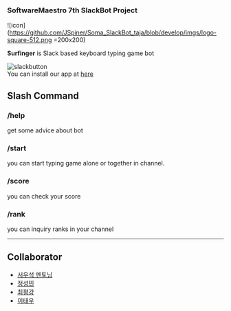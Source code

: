 ### SoftwareMaestro 7th SlackBot Project 

![icon](https://github.com/JSpiner/Soma_SlackBot_taja/blob/develop/imgs/logo-square-512.png =200x200)

**Surfinger** is Slack based keyboard typing game bot 

![slackbutton](https://platform.slack-edge.com/img/add_to_slack.png)  
You can install our app at [here](https://ssoma.xyz:20000)

## Slash Command

### /help
get some advice about bot

### /start 
you can start typing game alone or together in channel.

### /score
you can check your score 

### /rank
you can inquiry ranks in your channel


***
## Collaborator
- [서우석 멘토님](https://github.com/steveseo)
- [정성민](https://github.com/JSpiner)
- [최평강](https://github.com/yenoss)
- [이태우](https://github.com/twpower)